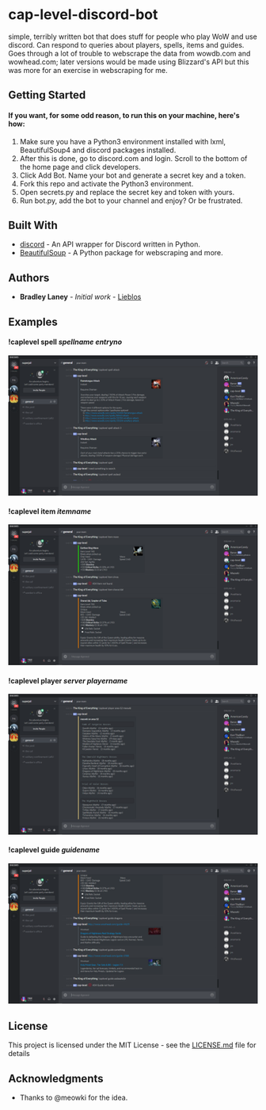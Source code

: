 # cap-level-discord-bot
simple, terribly written bot that does stuff for people who play WoW and use discord. Can respond to queries about players, spells, items and guides. Goes through a lot of trouble to webscrape the data from wowdb.com and wowhead.com; later versions would be made using Blizzard's API but this was more for an exercise in webscraping for me.

## Getting Started

#### If you want, for some odd reason, to run this on your machine, here's how:
1. Make sure you have a Python3 environment installed with lxml, BeautifulSoup4 and discord packages installed.
2. After this is done, go to discord.com and login. Scroll to the bottom of the home page and click developers.
3. Click Add Bot. Name your bot and generate a secret key and a token.
4. Fork this repo and activate the Python3 environment.
5. Open secrets.py and replace the secret key and token with yours.
6. Run bot.py, add the bot to your channel and enjoy? Or be frustrated.

## Built With

* [discord](https://github.com/Rapptz/discord.py) - An API wrapper for Discord written in Python.
* [BeautifulSoup](https://www.crummy.com/software/BeautifulSoup/bs4/doc/) - A Python package for webscraping and more.

## Authors

* **Bradley Laney** - *Initial work* - [Lieblos](https://github.com/stoksc)

## Examples
#### !caplevel spell *spellname* *entryno*
![!caplevel spell *spellname* *entryno*](/examples/spell_ex.png)

#### !caplevel item *itemname*
![!caplevel item *itemname*](/examples/item_ex.png)

#### !caplevel player *server* *playername*
![!caplevel player *server* *playername*](/examples/player_ex.png)

#### !caplevel guide *guidename*
![!caplevel guide *guidename*](/examples/guide_ex.png)

## License

This project is licensed under the MIT License - see the [LICENSE.md](LICENSE.md) file for details

## Acknowledgments

* Thanks to @meowki for the idea.
